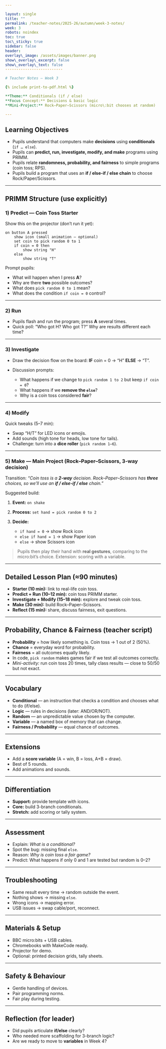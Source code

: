 ```yaml
---

layout: single
title: ""
permalink: /teacher-notes/2025-26/autumn/week-3-notes/
week: 3
robots: noindex
toc: true
toc\_sticky: true
sidebar: false
header:
overlay\_image: /assets/images/banner.png
show\_overlay\_excerpt: false
show\_overlay\_text: false
--------------------------

# Teacher Notes — Week 3

{% include print-to-pdf.html %}

**Theme:** Conditionals (if / else)
**Focus Concept:** Decisions & basic logic
**Mini-Project:** Rock–Paper–Scissors (micro\:bit chooses at random)

---
```


## Learning Objectives

* Pupils understand that computers make **decisions** using **conditionals** (`if … else`).
* Pupils can **predict, run, investigate, modify, and make** programs using PRIMM.
* Pupils relate **randomness, probability, and fairness** to simple programs (coin toss; RPS).
* Pupils build a program that uses an **if / else-if / else chain** to choose Rock/Paper/Scissors.

---

## PRIMM Structure (use explicitly)

### 1) Predict — Coin Toss Starter

Show this on the projector (don’t run it yet):

```blocks
on button A pressed
    show icon (small animation – optional)
    set coin to pick random 0 to 1
    if coin = 0 then
        show string "H"
    else
        show string "T"
```

Prompt pupils:

* What will happen when I press **A**?
* Why are there **two** possible outcomes?
* What does `pick random 0 to 1` mean?
* What does the condition `if coin = 0` control?

---

### 2) Run

* Pupils flash and run the program; press **A** several times.
* Quick poll: “Who got H? Who got T?” Why are results different each time?

---

### 3) Investigate

* Draw the decision flow on the board:
  **IF** coin = 0 → “H” **ELSE** → “T”.
* Discussion prompts:

  * What happens if we change to `pick random 1 to 2` but keep `if coin = 0`?
  * What happens if we **remove the `else`**?
  * Why is a coin toss considered **fair**?

---

### 4) Modify

Quick tweaks (5–7 min):

* Swap “H/T” for LED icons or emojis.
* Add sounds (high tone for heads, low tone for tails).
* Challenge: turn into a **dice roller** (`pick random 1–6`).

---

### 5) Make — Main Project (Rock–Paper–Scissors, 3-way decision)

Transition: *“Coin toss is a **2-way** decision. Rock–Paper–Scissors has **three** choices, so we’ll use an **if / else-if / else** chain.”*

Suggested build:

1. **Event:** `on shake`
2. **Process:** `set hand = pick random 0 to 2`
3. **Decide:**

   * `if hand = 0` → show Rock icon
   * `else if hand = 1` → show Paper icon
   * `else` → show Scissors icon

> Pupils then play their hand with **real gestures**, comparing to the micro\:bit’s choice.
> Extension: scoring with a variable.

---

## Detailed Lesson Plan (≈90 minutes)

* **Starter (10 min):** link to real-life coin toss.
* **Predict + Run (10–12 min):** coin toss PRIMM starter.
* **Investigate + Modify (15–18 min):** explore and tweak coin toss.
* **Make (30 min):** build Rock–Paper–Scissors.
* **Reflect (15 min):** share, discuss fairness, exit questions.

---

## Probability, Chance & Fairness (teacher script)

* **Probability** = how likely something is. Coin toss → 1 out of 2 (50%).
* **Chance** = everyday word for probability.
* **Fairness** = all outcomes equally likely.
* In code, `pick random` makes games fair if we test all outcomes correctly.
* *Mini-activity:* run coin toss 20 times, tally class results — close to 50/50 but not exact.

---

## Vocabulary

* **Conditional** — an instruction that checks a condition and chooses what to do (if/else).
* **Logic** — rules in decisions (later: AND/OR/NOT).
* **Random** — an unpredictable value chosen by the computer.
* **Variable** — a named box of memory that can change.
* **Fairness / Probability** — equal chance of outcomes.

---

## Extensions

* Add a **score variable** (A = win, B = loss, A+B = draw).
* Best of 5 rounds.
* Add animations and sounds.

---

## Differentiation

* **Support:** provide template with icons.
* **Core:** build 3-branch conditionals.
* **Stretch:** add scoring or tally system.

---

## Assessment

* Explain: *What is a conditional?*
* Spot the bug: missing final `else`.
* Reason: *Why is coin toss a fair game?*
* Predict: What happens if only 0 and 1 are tested but random is 0–2?

---

## Troubleshooting

* Same result every time → random outside the event.
* Nothing shows → missing `else`.
* Wrong icons → mapping error.
* USB issues → swap cable/port, reconnect.

---

## Materials & Setup

* BBC micro\:bits + USB cables.
* Chromebooks with MakeCode ready.
* Projector for demo.
* Optional: printed decision grids, tally sheets.

---

## Safety & Behaviour

* Gentle handling of devices.
* Pair programming norms.
* Fair play during testing.

---

## Reflection (for leader)

* Did pupils articulate **if/else** clearly?
* Who needed more scaffolding for 3-branch logic?
* Are we ready to move to **variables** in Week 4?
